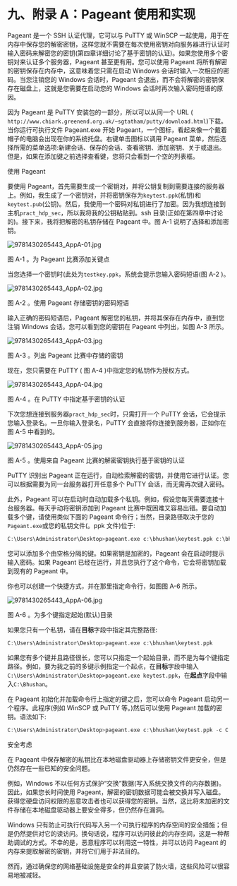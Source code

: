 # 九、附录 A：Pageant 使用和实现

Pageant 是一个 SSH 认证代理，它可以与 PuTTY 或 WinSCP 一起使用，用于在内存中保存您的解密密钥，这样您就不需要在每次使用密钥对向服务器进行认证时输入密码来解密您的密钥(第四章详细讨论了基于密钥的认证)。如果您使用多个密钥对来认证多个服务器，Pageant 甚至更有用。您可以使用 Pageant 将所有解密的密钥保存在内存中，这意味着您只需在启动 Windows 会话时输入一次相应的密码。当您注销您的 Windows 会话时，Pageant 会退出，而不会将解密的密钥保存在磁盘上，这就是您需要在启动您的 Windows 会话时再次输入密码短语的原因。

因为 Pageant 是 PuTTY 安装包的一部分，所以可以从同一个 URL ( `http://www.chiark.greenend.org.uk/~sgtatham/putty/download.html`)下载。当你运行可执行文件 Pageant.exe 开始 Pageant，一个图标，看起来像一个戴着帽子的电脑会出现在你的系统托盘。右键单击图标以调用 Pageant 菜单，然后选择所需的菜单选项:新建会话、保存的会话、查看密钥、添加密钥、关于或退出。但是，如果在添加键之前选择查看键，您将只会看到一个空的列表框。

使用 Pageant

要使用 Pageant，首先需要生成一个密钥对，并将公钥复制到需要连接的服务器上。例如，我生成了一个密钥对，并将密钥保存为`keytest.ppk`(私钥)和`keytest.pub`(公钥)。然后，我使用一个密码对私钥进行了加密。因为我想连接到主机`pract_hdp_sec`，所以我将我的公钥粘贴到。ssh 目录(正如在第四章中讨论的)。接下来，我将把解密的私钥存储在 Pageant 中。图 A-1 说明了选择和添加密钥。

![9781430265443_AppA-01.jpg](img/9781430265443_AppA-01.jpg)

图 A-1 。为 Pageant 比赛添加关键点

当您选择一个密钥时(此处为`testkey.ppk`，系统会提示您输入密码短语(图 A-2 )。

![9781430265443_AppA-02.jpg](img/9781430265443_AppA-02.jpg)

图 A-2 。使用 Pageant 存储密钥的密码短语

输入正确的密码短语后，Pageant 解密您的私钥，并将其保存在内存中，直到您注销 Windows 会话。您可以看到您的密钥在 Pageant 中列出，如图 A-3 所示。

![9781430265443_AppA-03.jpg](img/9781430265443_AppA-03.jpg)

图 A-3 。列出 Pageant 比赛中存储的密钥

现在，您只需要在 PuTTY ( 图 A-4 )中指定您的私钥作为授权方式。

![9781430265443_AppA-04.jpg](img/9781430265443_AppA-04.jpg)

图 A-4 。在 PuTTY 中指定基于密钥的认证

下次您想连接到服务器`pract_hdp_sec`时，只需打开一个 PuTTY 会话，它会提示您输入登录名。一旦你输入登录名，PuTTY 会直接将你连接到服务器，正如你在图 A-5 中看到的。

![9781430265443_AppA-05.jpg](img/9781430265443_AppA-05.jpg)

图 A-5 。使用来自 Pageant 比赛的解密密钥执行基于密钥的认证

PuTTY 识别出 Pageant 正在运行，自动检索解密的密钥，并使用它进行认证。您可以根据需要为同一台服务器打开任意多个 PuTTY 会话，而无需再次键入密码。

此外，Pageant 可以在启动时自动加载多个私钥。例如，假设您每天需要连接十台服务器。每天手动将密钥添加到 Pageant 比赛中既困难又容易出错。要自动加载多个键，请使用类似下面的 Pageant 命令行；当然，目录路径取决于您的`Pageant.exe`或您的私钥文件(。ppk 文件)位于:

```scala
C:\Users\Administrator\Desktop>pageant.exe c:\bhushan\keytest.ppk c:\bhushan\bhushan.ppk

```

您可以添加多个由空格分隔的键。如果密钥是加密的，Pageant 会在启动时提示输入密码。如果 Pageant 已经在运行，并且您执行了这个命令，它会将密钥加载到现有的 Pageant 中。

你也可以创建一个快捷方式，并在那里指定命令行，如图图 A-6 所示。

![9781430265443_AppA-06.jpg](img/9781430265443_AppA-06.jpg)

图 A-6 。为多个键指定起始(默认)目录

如果您只有一个私钥，请在**目标**字段中指定其完整路径:

```scala
C:\Users\Administrator\Desktop>pageant.exe c:\bhushan\keytest.ppk

```

如果您有多个键并且路径很长，您可以只指定一个起始目录，而不是为每个键指定路径。例如，要为我之前的多键示例指定一个起点，在**目标**字段中输入`C:\Users\Administrator\Desktop>pageant.exe keytest.ppk`，在**起点**字段中输入`C:\Bhushan`。

在 Pageant 初始化并加载命令行上指定的键之后，您可以命令 Pageant 启动另一个程序。此程序(例如 WinSCP 或 PuTTY 等。)然后可以使用 Pageant 加载的密钥。语法如下:

```scala
C:\Users\Administrator\Desktop>pageant.exe c:\bhushan\keytest.ppk -c C:\PuTTY\putty.exe

```

安全考虑

在 Pageant 中保存解密的私钥比在本地磁盘驱动器上存储密钥文件更安全，但是仍然存在一些已知的安全问题。

例如，Windows 不以任何方式保护“交换”数据(写入系统交换文件的内存数据)。因此，如果您长时间使用 Pageant，解密的密钥数据可能会被交换并写入磁盘。获得您硬盘访问权限的恶意攻击者也可以获得您的密钥。当然，这比将未加密的文件存储在本地磁盘驱动器上要安全得多，但仍然存在漏洞。

Windows 只有防止可执行代码写入另一个可执行程序的内存空间的安全措施；但是仍然提供对它的读访问。换句话说，程序可以访问彼此的内存空间，这是一种帮助调试的方式。不幸的是，恶意程序可以利用这一特性，并可以访问 Pageant 的内存来提取解密的密钥，并将它们用于非法目的。

然而，通过确保您的网络基础设施是安全的并且安装了防火墙，这些风险可以很容易地被减轻。